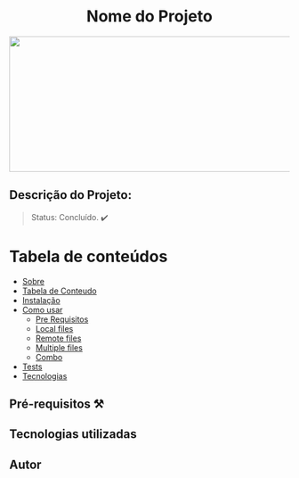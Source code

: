 <h1 align="center">Nome do Projeto</h1>

<p align="middle">
<img src="https://github.com/JorgeLZ13/Warehouse_Gazebo/blob/main/Logo%20simulador%20do%20rob%C3%B4.png"  height="243" width="541"/>
</p>

## Descrição do Projeto:

>Status: Concluído. ✔️

Tabela de conteúdos
=================
<!--ts-->
   * [Sobre](#Sobre)
   * [Tabela de Conteudo](#tabela-de-conteudo)
   * [Instalação](#instalacao)
   * [Como usar](#como-usar)
      * [Pre Requisitos](#pre-requisitos)
      * [Local files](#local-files)
      * [Remote files](#remote-files)
      * [Multiple files](#multiple-files)
      * [Combo](#combo)
   * [Tests](#testes)
   * [Tecnologias](#tecnologias)
<!--te-->

## Pré-requisitos ⚒️

## Tecnologias utilizadas

## Autor
